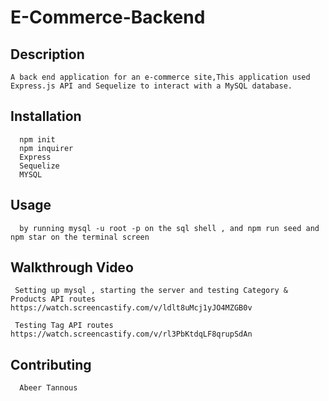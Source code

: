 # E-Commerce-Backend
## Description  
    A back end application for an e-commerce site,This application used Express.js API and Sequelize to interact with a MySQL database.
   
  ## Installation 

      npm init
      npm inquirer
      Express 
      Sequelize
      MYSQL
      

  ## Usage 

      by running mysql -u root -p on the sql shell , and npm run seed and npm star on the terminal screen 

  ## Walkthrough Video
    
     Setting up mysql , starting the server and testing Category & Products API routes   https://watch.screencastify.com/v/ldlt8uMcj1yJO4MZGB0v  

     Testing Tag API routes https://watch.screencastify.com/v/rl3PbKtdqLF8qrupSdAn

  ## Contributing 

      Abeer Tannous